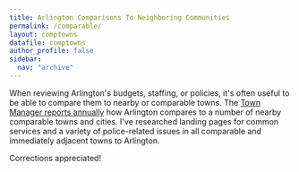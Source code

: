 ```yaml
---
title: Arlington Comparisons To Neighboring Communities
permalink: /comparable/
layout: comptowns
datafile: comptowns
author_profile: false
sidebar:
  nav: "archive"
---
```


When reviewing Arlington's budgets, staffing, or policies, it's often useful to be able to compare them to nearby or comparable towns.  The [Town Manager reports annually](https://www.arlingtonma.gov/departments/town-manager/town-manager-s-annual-budget-financial-report) how Arlington compares to a number of nearby comparable towns and cities.  I've researched landing pages for common services and a variety of police-related issues in all comparable and immediately adjacent towns to Arlington.

Corrections appreciated!
